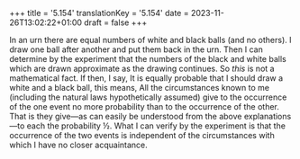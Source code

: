+++
title = '5.154'
translationKey = '5.154'
date = 2023-11-26T13:02:22+01:00
draft = false
+++

In an urn there are equal numbers of white and black balls (and no others). I draw one ball after another and put them back in the urn. Then I can determine by the experiment that the numbers of the black and white balls which are drawn approximate as the drawing continues.
So <em>this</em> is not a mathematical fact.
If then, I say, It is equally probable that I should draw a white and a black ball, this means, All the circumstances known to me (including the natural laws hypothetically assumed) give to the occurrence of the one event no more probability than to the occurrence of the other. That is they give—as can easily be understood from the above explanations—to each the probability <span class="mathmode">½</span>.
What I can verify by the experiment is that the occurrence of the two events is independent of the circumstances with which I have no closer acquaintance.
